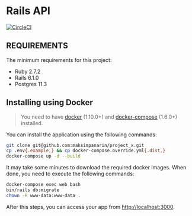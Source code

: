 Rails API
================================

[![CircleCI](https://circleci.com/gh/maksimpanarin/project_x.svg?style=svg)](https://circleci.com/gh/maksimpanarin/project_x)

REQUIREMENTS
------------

The minimum requirements for this project:

- Ruby 2.7.2
- Rails 6.1.0
- Postgres 11.3

Installing using Docker
-----------------------

> You need to have [docker](http://www.docker.com) (1.10.0+) and
[docker-compose](https://docs.docker.com/compose/install/) (1.6.0+) installed.

You can install the application using the following commands:

```bash
git clone git@github.com:maksimpanarin/project_x.git
cp .env{.example,} && cp docker-compose.override.yml{.dist,}
docker-compose up -d --build
```

It may take some minutes to download the required docker images. When
done, you need to execute the following commands:

```sh
docker-compose exec web bash
bin/rails db:migrate
chown -R www-data:www-data .
```

After this steps, you can access your app from [http://localhost:3000](http://localhost:3000).